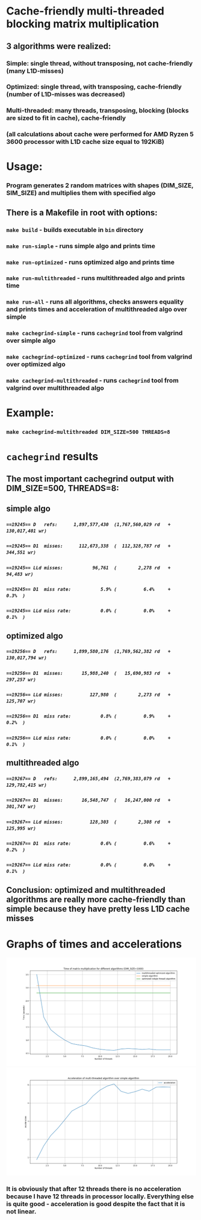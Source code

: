 # 

# Cache-friendly multi-threaded blocking matrix multiplication

## 3 algorithms were realized:
### __Simple__: single thread, without transposing, not cache-friendly (many L1D-misses)
### __Optimized__: single thread, with transposing, cache-friendly (number of L1D-misses was decreased)
### __Multi-threaded__: many threads, transposing, blocking (blocks are sized to fit in cache), cache-friendly

### (all calculations about cache were performed for AMD Ryzen 5 3600 processor with L1D cache size equal to 192KiB)
# 

# Usage:
### Program generates 2 random matrices with shapes (DIM_SIZE, SIM_SIZE) and multiplies them with specified algo
## There is a Makefile in root with options:
### `make build` - builds executable in `bin` directory
### `make run-simple` - runs simple algo and prints time
### `make run-optimized` - runs optimized algo and prints time
### `make run-multithreaded` - runs multithreaded algo and prints time
### `make run-all` - runs all algorithms, checks answers equality and prints times and acceleration of multithreaded algo over simple
### `make cachegrind-simple` - runs `cachegrind` tool from valgrind over simple algo
### `make cachegrind-optimized` - runs `cachegrind` tool from valgrind over optimized algo
### `make cachegrind-multithreaded` - runs `cachegrind` tool from valgrind over multithreaded algo
#
# Example:
### `make cachegrind-multithreaded DIM_SIZE=500 THREADS=8`
#
# `cachegrind` results
## The most important cachegrind output with DIM_SIZE=500, THREADS=8:
## __simple algo__
##### `==19245== D   refs:      1,897,577,430  (1,767,560,029 rd   + 130,017,401 wr)`
##### `==19245== D1  misses:      112,673,338  (  112,328,787 rd   +     344,551 wr)`
##### `==19245== LLd misses:           96,761  (        2,278 rd   +      94,483 wr)`
##### `==19245== D1  miss rate:           5.9% (          6.4%     +         0.3%  )`
##### `==19245== LLd miss rate:           0.0% (          0.0%     +         0.1%  )`
## __optimized algo__
##### `==19256== D   refs:      1,899,580,176  (1,769,562,382 rd   + 130,017,794 wr)`
##### `==19256== D1  misses:       15,988,240  (   15,690,983 rd   +     297,257 wr)`
##### `==19256== LLd misses:          127,980  (        2,273 rd   +     125,707 wr)`
##### `==19256== D1  miss rate:           0.8% (          0.9%     +         0.2%  )`
##### `==19256== LLd miss rate:           0.0% (          0.0%     +         0.1%  )`
## __multithreaded algo__
##### `==19267== D   refs:      2,899,165,494  (2,769,383,079 rd   + 129,782,415 wr)`
##### `==19267== D1  misses:       16,548,747  (   16,247,000 rd   +     301,747 wr)`
##### `==19267== LLd misses:          128,303  (        2,308 rd   +     125,995 wr)`
##### `==19267== D1  miss rate:           0.6% (          0.6%     +         0.2%  )`
##### `==19267== LLd miss rate:           0.0% (          0.0%     +         0.1%  )`

## Conclusion: optimized and multithreaded algorithms are really more cache-friendly than simple because they have pretty less L1D cache misses
#
# Graphs of times and accelerations
![times](graphs/times.png)
![times](graphs/accelerations.png)

### It is obviously that after 12 threads there is no acceleration because I have 12 threads in processor locally. Everything else is quite good - acceleration is good despite the fact that it is not linear.